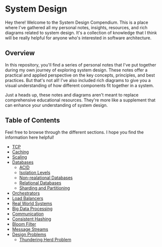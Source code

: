 # System Design

Hey there! Welcome to the System Design Compendium. This is a place where I've gathered all my personal notes, insights, resources, and rich diagrams related to system design. It's a collection of knowledge that I think will be really helpful for anyone who's interested in software architecture.

## Overview

In this repository, you'll find a series of personal notes that I've put together during my own journey of exploring system design. These notes offer a practical and applied perspective on the key concepts, principles, and best practices. But that's not all! I've also included rich diagrams to give you a visual understanding of how different components fit together in a system.

Just a heads up, these notes and diagrams aren't meant to replace comprehensive educational resources. They're more like a supplement that can enhance your understanding of system design.

## Table of Contents

Feel free to browse through the different sections. I hope you find the information here helpful!

- [TCP](./TCP)
- [Caching](./Caching)
- [Scaling](./Scaling)
- [Databases](./Databases)
  - [ACID](./Databases/ACID)
  - [Isolation Levels](./Databases/Isolation%20Levels)
  - [Non-realational Databases](./Databases/Non-relational%20databases)
  - [Relational Databases](./Databases/Relational%20Databases)
  - [Sharding and Partitioning](./Databases/Sharding%20and%20Partitioning)
- [Orchestrators](./Orchestrators)
- [Load Balancers](./Load%20Balancers)
- [Real World Systems](./Real%20World%20Systems)
- [Big Data Processing](./Big%20Data%20Processing/)
- [Communication](./Communication)
- [Consistent Hashing](./Consistent%20Hashing)
- [Bloom Filter](./Bloom%20Filter)
- [Message Streams](./Message%20Streams)
- [Design Problems](./Design%20Problems)
  - [Thundering Herd Problem](./Design%20Problems/Thundering%20Herd%20Problem)
